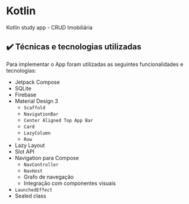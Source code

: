 # Kotlin
Kotlin study app - CRUD Imobiliária

## ✔️ Técnicas e tecnologias utilizadas

Para implementar o App foram utilizadas as seguintes funcionalidades e tecnologias:

- Jetpack Compose
- SQLite
- Firebase
- Material Design 3
  - `Scaffold`
  - `NavigationBar` 
  - `Center Aligned Top App Bar`
  - `Card`
  - `LazyColumn`
  - `Row`
- Lazy Layout
- Slot API
- Navigation para Compose
  - `NavController`
  - `NavHost`
  - Grafo de navegação
  - Integração com componentes visuais
- `LaunchedEffect`
- Sealed class
